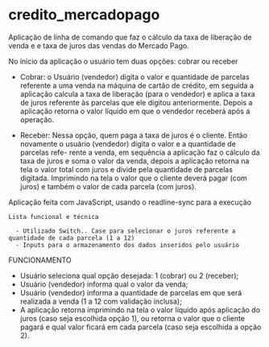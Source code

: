 # credito_mercadopago

Aplicação de linha de comando que faz o cálculo da taxa de liberação de venda e e taxa de juros das vendas do Mercado Pago.


No início da aplicação o usuário tem duas opções: cobrar ou receber

  - Cobrar: o Usuário (vendedor) digita o valor e quantidade de parcelas referente a uma venda na máquina de cartão de crédito, em seguida
a aplicação calcula a taxa de liberação (para o vendedor) e aplica a taxa de juros referente às parcelas que ele digitou anteriormente.
Depois a aplicação retorna o valor líquido em que o vendedor receberá após a operação.

  - Receber: Nessa opção, quem paga a taxa de juros é o cliente. Então novamente o usuário (vendedor) digita o valor e a quantidade de parcelas refe-
rente a venda, em sequência a aplicação faz o cálculo da taxa de juros e soma o valor da venda, depois a aplicação retorna na tela o valor
total com juros e divide pela quantidade de parcelas digitada. Imprimindo na tela o valor que o cliente deverá pagar (com juros) e 
também o valor de cada parcela (com juros).


  Aplicação feita com JavaScript, usando o readline-sync para a execução
  
    Lista funcional e técnica
    
      - Utilizado Switch.. Case para selecionar o juros referente a quantidade de cada parcela (1 a 12)
      - Inputs para o armazenamento dos dados inseridos pelo usuário
      
 
 FUNCIONAMENTO
 
  - Usuário seleciona qual opção desejada: 1 (cobrar) ou 2 (receber);
  - Usuário (vendedor) informa qual o valor da venda;
  - Usuário (vendedor) informa a quantidade de parcelas em que será realizada a venda (1 a 12 com validação inclusa);
  - A aplicação retorna imprimindo na tela o valor líquido após aplicação do juros (caso seja escolhida opção 1), ou retorna o valor que 
o cliente pagará e qual valor ficará em cada parcela (caso seja escolhida a opção 2).
